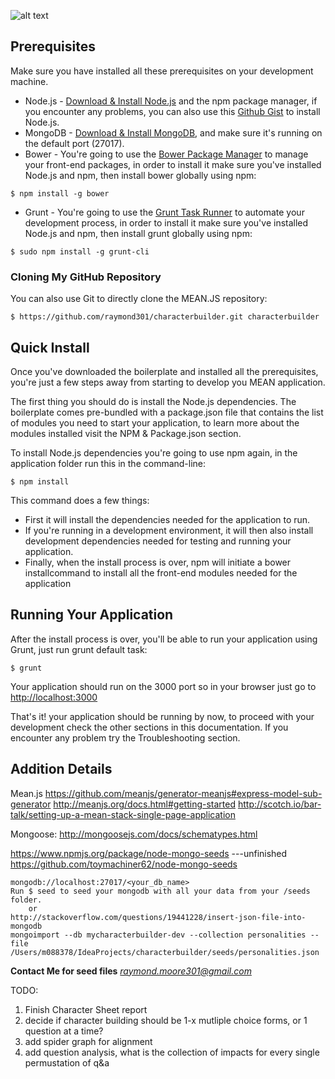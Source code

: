 ![alt text](https://github.com/raymond301/characterbuilder/blob/master/config/homePage.png "Main Screenshot")

## Prerequisites
Make sure you have installed all these prerequisites on your development machine.
* Node.js - [Download & Install Node.js](http://www.nodejs.org/download/) and the npm package manager, if you encounter any problems, you can also use this [Github Gist](https://gist.github.com/isaacs/579814) to install Node.js.
* MongoDB - [Download & Install MongoDB](http://www.mongodb.org/downloads), and make sure it's running on the default port (27017).
* Bower - You're going to use the [Bower Package Manager](http://bower.io/) to manage your front-end packages, in order to install it make sure you've installed Node.js and npm, then install bower globally using npm:

```
$ npm install -g bower
```

* Grunt - You're going to use the [Grunt Task Runner](http://gruntjs.com/) to automate your development process, in order to install it make sure you've installed Node.js and npm, then install grunt globally using npm:

```
$ sudo npm install -g grunt-cli
```

### Cloning My GitHub Repository
You can also use Git to directly clone the MEAN.JS repository:
```
$ https://github.com/raymond301/characterbuilder.git characterbuilder
```

## Quick Install
Once you've downloaded the boilerplate and installed all the prerequisites, you're just a few steps away from starting to develop you MEAN application.

The first thing you should do is install the Node.js dependencies. The boilerplate comes pre-bundled with a package.json file that contains the list of modules you need to start your application, to learn more about the modules installed visit the NPM & Package.json section.

To install Node.js dependencies you're going to use npm again, in the application folder run this in the command-line:

```
$ npm install
```

This command does a few things:
* First it will install the dependencies needed for the application to run.
* If you're running in a development environment, it will then also install development dependencies needed for testing and running your application.
* Finally, when the install process is over, npm will initiate a bower installcommand to install all the front-end modules needed for the application

## Running Your Application
After the install process is over, you'll be able to run your application using Grunt, just run grunt default task:

```
$ grunt
```

Your application should run on the 3000 port so in your browser just go to [http://localhost:3000](http://localhost:3000)
                            
That's it! your application should be running by now, to proceed with your development check the other sections in this documentation. 
If you encounter any problem try the Troubleshooting section.

## Addition Details

Mean.js
https://github.com/meanjs/generator-meanjs#express-model-sub-generator
http://meanjs.org/docs.html#getting-started
http://scotch.io/bar-talk/setting-up-a-mean-stack-single-page-application

Mongoose:
http://mongoosejs.com/docs/schematypes.html


https://www.npmjs.org/package/node-mongo-seeds   ---unfinished
https://github.com/toymachiner62/node-mongo-seeds
```
mongodb://localhost:27017/<your_db_name>
Run $ seed to seed your mongodb with all your data from your /seeds folder.
    or
http://stackoverflow.com/questions/19441228/insert-json-file-into-mongodb
mongoimport --db mycharacterbuilder-dev --collection personalities --file /Users/m088378/IdeaProjects/characterbuilder/seeds/personalities.json
```

**Contact Me for seed files**
*raymond.moore301@gmail.com*

TODO:
  1. Finish Character Sheet report
  2. decide if character building should be 1-x mutliple choice forms, or 1 question at a time?
  3. add spider graph for alignment
  4. add question analysis, what is the collection of impacts for every single permustation of q&a
